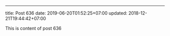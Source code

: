 ---
title: Post 636
date: 2019-06-20T01:52:25+07:00
updated: 2018-12-21T19:44:42+07:00

This is content of post 636